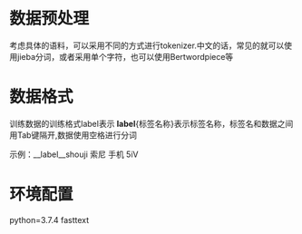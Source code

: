 # 数据预处理
考虑具体的语料，可以采用不同的方式进行tokenizer.中文的话，常见的就可以使用jieba分词，或者采用单个字符，也可以使用Bertwordpiece等


# 数据格式

训练数据的训练格式label表示 __label__{标签名称}表示标签名称，标签名和数据之间用Tab键隔开,数据使用空格进行分词


示例：__label__shouji	索尼 手机 5iV

# 环境配置

python=3.7.4 
fasttext
